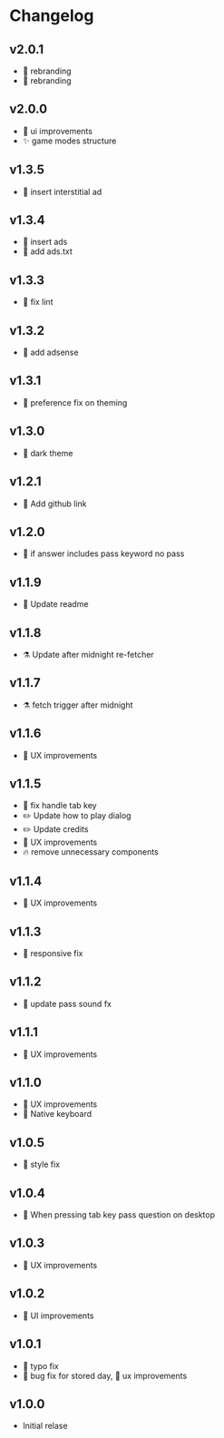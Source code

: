 # Changelog

## v2.0.1

- :necktie: rebranding
- :necktie: rebranding

## v2.0.0

- :lipstick: ui improvements
- :sparkles: game modes structure

## v1.3.5

- :money_with_wings: insert interstitial ad

## v1.3.4

- :money_with_wings: insert ads
- :money_with_wings: add ads.txt

## v1.3.3

- :rotating_light: fix lint

## v1.3.2

- :money_with_wings: add adsense

## v1.3.1

- :bug: preference fix on theming

## v1.3.0

- :lipstick: dark theme

## v1.2.1

- :pencil: Add github link

## v1.2.0

- :bug: if answer includes pass keyword no pass

## v1.1.9

- :pencil: Update readme

## v1.1.8

- :alembic: Update after midnight re-fetcher

## v1.1.7

- :alembic: fetch trigger after midnight

## v1.1.6

- :lips: UX improvements

## v1.1.5

- :bug: fix handle tab key
- :pencil2: Update how to play dialog
- :pencil2: Update credits
- :lips: UX improvements
- :fire: remove unnecessary components

## v1.1.4

- :lips: UX improvements

## v1.1.3

- :iphone: responsive fix

## v1.1.2

- :bento: update pass sound fx

## v1.1.1

- :lips: UX improvements

## v1.1.0

- :lips: UX improvements
- :lips: Native keyboard

## v1.0.5

- :lipstick: style fix

## v1.0.4

- :lips: When pressing tab key pass question on desktop

## v1.0.3

- :lips: UX improvements

## v1.0.2

- :lipstick: UI improvements

## v1.0.1

- :pencil: typo fix
- :bug: bug fix for stored day, :lips: ux improvements

## v1.0.0

- Initial relase
